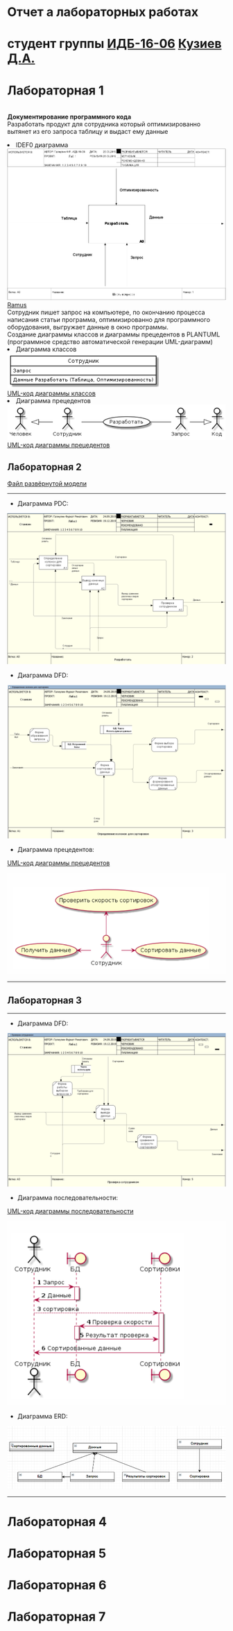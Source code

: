 # Отчет а лабораторных работах
# студент группы [ИДБ-16-06](https://github.com/stankin/design-1/wiki/list-idb-16-07) [Кузиев Д.А.](https://github.com/KuzievDjamshid/kuziev.github.io)
# Лабораторная 1
<br> **Документирование программного кода**
<br>  Разработать продукт для сотрудника который оптимизированно вытянет из его запроса таблицу и выдаст ему данные
<br> <li> IDEF0 диаграмма
<br> ![Ramus](https://github.com/KuzievDjamshid/kuziev.github.io/blob/master/Ramus%20-%20sixq.rsf_files/model.png)
<br> [Ramus](https://github.com/KuzievDjamshid/kuziev.github.io/blob/master/Ramus%20-%20sixq.rsf_files/sixq.rsf)
<br> Сотрудник пишет запрос на компьютере, по окончанию процесса написания статьи программа, оптимизированно для программного оборудования, выгружает данные в окно программы.
<br> Создание диаграммы классов и диаграммы прецедентов в PLANTUML (программное средство автоматической генерации UML-диаграмм)
<br> <li> Диаграмма классов
<br> ![none](https://github.com/LsFurkat/LsFurkat.github.io/blob/master/PlantumlClass.png)
<br> [UML-код диаграммы классов](https://github.com/LsFurkat/LsFurkat.github.io/blob/master/PlanumlClassCode.txt)
<br> <li> Диаграмма прецедентов
<br> ![none](https://github.com/LsFurkat/LsFurkat.github.io/blob/master/PlantumlPrec.png)
<br> [UML-код диаграммы прецедентов](https://github.com/LsFurkat/LsFurkat.github.io/blob/master/PlanumlPrecCode.txt)
## Лабораторная 2

[Файл развёрнутой модели](https://github.com/LsFurkat/LsFurkat.github.io/blob/master/six.rsf)
***
+ Диаграмма PDC:

![диаграмма PDC](https://github.com/LsFurkat/LsFurkat.github.io/blob/master/pdc.png)


+ Диаграмма DFD:

![Диаграмма DFD](https://github.com/LsFurkat/LsFurkat.github.io/blob/master/dfd.png)


+ Диаграмма прецедентов:

[UML-код диаграммы прецедентов](https://github.com/LsFurkat/LsFurkat.github.io/blob/master/diaPrecCode2.txt)

![Диаграмма прецедентов](https://github.com/LsFurkat/LsFurkat.github.io/blob/master/diaPrec2.png)
***
## Лабораторная 3
***
+ Диаграмма DFD:

![диаграмма DFD](https://github.com/LsFurkat/LsFurkat.github.io/blob/master/dfd2.png)


+ Диаграмма последовательности:

[UML-код диаграммы последовательности](https://github.com/LsFurkat/LsFurkat.github.io/blob/master/diaPosCode.txt)

![Диаграмма последовательности](https://github.com/LsFurkat/LsFurkat.github.io/blob/master/diaPos.png)


+ Диаграмма ERD:

![Диаграмма ERD](https://github.com/LsFurkat/LsFurkat.github.io/blob/master/erd.png)
***

# Лабораторная 4
# Лабораторная 5
# Лабораторная 6
# Лабораторная 7
